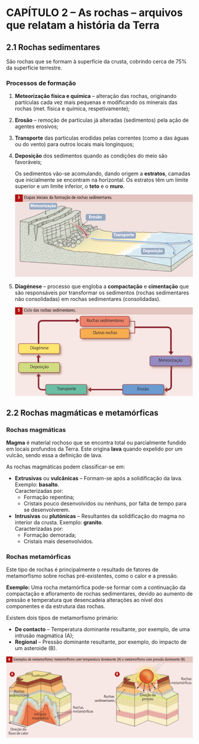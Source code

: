# CAPÍTULO 2 – As rochas – arquivos que relatam a história da Terra

## **2.1** Rochas sedimentares

São rochas que se formam à superfície da crusta, cobrindo cerca de 75% da superfície terrestre.

### Processos de formação

1. **Meteorização física e química** – alteração das rochas, originando partículas cada vez mais pequenas e modificando os minerais das rochas (met. física e química, respetivamente);
2. **Erosão** – remoção de partículas já alteradas (sedimentos) pela ação de agentes erosivos;
3. **Transporte** das partículas erodidas pelas correntes (como a das águas ou do vento) para outros locais mais longínquos;
4. **Deposição** dos sedimentos quando as condições do meio são favoráveis;

	Os sedimentos vão-se acomulando, dando origem a **estratos**, camadas que inicialmente se encontram na horizontal. Os estratos têm um limite superior e um limite inferior, o **teto** e o **muro**.

	![Etapas iniciais da formação de rochas sedimentares](images/P32&#32;3&#32;Etapas&#32;iniciais&#32;da&#32;formação&#32;de&#32;rochas&#32;sedimentares.png)

5. **Diagénese** – processo que engloba a **compactação** e **cimentação** que são responsáveis por transformar os sedimentos (rochas sedimentares não consolidadas) em rochas sedimentares (consolidadas).

	![Ciclo das rochas sedimentares](images/P33&#32;5&#32;Ciclo&#32;das&#32;rochas&#32;sedimentares.png)

## **2.2** Rochas magmáticas e metamórficas

### Rochas magmáticas

**Magma** é material rochoso que se encontra total ou parcialmente fundido em locais profundos da Terra. Este origina **lava** quando expelido por um vulcão, sendo essa a definição de lava.

As rochas magmáticas podem classificar-se em:

* **Extrusivas** ou **vulcânicas** – Formam-se após a solidificação da lava. Exemplo: **basalto**.  
  Caracterizadas por:
  * Formação repentina;
  * Cristais pouco desenvolvidos ou nenhuns, por falta de tempo para se desenvolverem.
* **Intrusivas** ou **plutónicas** – Resultantes da solidificação do magma no interior da crusta. Exemplo: **granito**.  
  Caracterizadas por:
  * Formação demorada;
  * Cristais mais desenvolvidos.

### Rochas metamórficas

Este tipo de rochas é principalmente o resultado de fatores de metamorfismo sobre rochas pré-existentes, como o calor e a pressão.

**Exemplo:** Uma rocha metamórfica pode-se formar com a continuação da compactação e afloramento de rochas sedimentares, devido ao aumento de pressão e temperatura que desencadeia alterações ao nível dos componentes e da estrutura das rochas.

Existem dois tipos de metamorfismo primário:

* **De contacto** – Temperatura dominante resultante, por exemplo, de uma intrusão magmática (A);
* **Regional** – Pressão dominante resultante, por exemplo, do impacto de um asteroide (B).

![](images\P35%208%20Exemplos%20de%20metamorfismo.png)